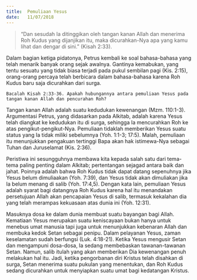 ```yaml
---
title:  Pemuliaan Yesus
date:   11/07/2018
---
```


> <p></p>
> “Dan sesudah Ia ditinggikan oleh tangan kanan Allah dan menerima Roh Kudus yang dijanjikan itu, maka dicurahkan-Nya apa yang kamu lihat dan dengar di sini.” (Kisah 2:33).

Dalam bagian ketiga pidatonya, Petrus kembali ke soal bahasa-bahasa yang telah menarik banyak orang sejak awalnya. Gantinya kemabukan, yang tentu sesuatu yang tidak biasa terjadi pada pukul sembilan pagi (Kis. 2:15), orang-orang percaya telah berbicara dalam bahasa-bahasa karena Roh Kudus baru saja dicurahkan dari surga.

`Bacalah Kisah 2:33-36. Apakah hubungannya antara pemuliaan Yesus pada tangan kanan Allah dan pencurahan Roh?`

Tangan kanan Allah adalah suatu kedudukan kewenangan (Mzm. 110:1-3). Argumentasi Petrus, yang didasarkan pada Alkitab, adalah karena Yesus telah diangkat ke kedudukan itu di surga, sehingga Ia mencurahkan Roh ke atas pengikut-pengikut-Nya. Pemuliaan tidaklah memberikan Yesus suatu status yang Ia tidak miliki sebelumnya (Yoh. 1:1-3; 17:5). Malah, pemuliaan itu menunjukkan pengakuan tertinggi Bapa akan hak istimewa-Nya sebagai Tuhan dan Juruselamat (Kis. 2:36).

Peristiwa ini sesungguhnya membawa kita kepada salah satu dari tema-tema paling penting dalam Alkitab; pertentangan sejagad antara baik dan jahat. Poinnya adalah bahwa Roh Kudus tidak dapat datang sepenuhnya jika Yesus belum dimuliaakan (Yoh. 7:39), dan Yesus tidak akan dimuliakan jika Ia belum menang di salib (Yoh. 17:4,5). Dengan kata lain, pemuliaan Yesus adalah syarat bagi datangnya Roh Kudus karena hal itu menandakan persetujuan Allah akan pencapaian Yesus di salib, termasuk kekalahan dia yang telah merampas kekuasaan atas dunia ini (Yoh. 12:31).
 
Masuknya dosa ke dalam dunia membuat suatu bayangan bagi Allah. Kematiaan Yesus merupakan suatu keniscayaan bukan hanya untuk menebus umat manusia tapi juga untuk menunjukkan kebenaran Allah dan membuka kedok Setan sebagai penipu. Dalam pelayanan Yesus, zaman keselamatan sudah berfungsi (Luk. 4:18-21). Ketika Yesus mengusir Setan dan mengampuni dosa-dosa, Ia sedang membebaskan tawanan-tawanan Setan. Namun, salib itulah yang akan memberikan Dia kewenangan penuh melakukan hal itu. Jadi, ketika pengorbanan diri Kristus telah disahkan di surga, Setan menerima suatu pukulan yang menentukan, dan Roh Kudus sedang dicurahkan untuk menyiapkan suatu umat bagi kedatangan Kristus.